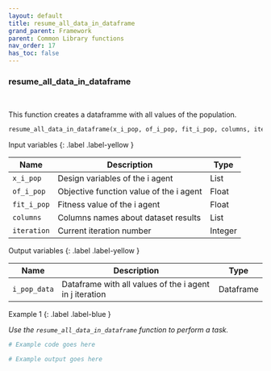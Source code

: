 ```yaml
---
layout: default
title: resume_all_data_in_dataframe
grand_parent: Framework
parent: Common Library functions
nav_order: 17
has_toc: false
---
```


<h3>resume_all_data_in_dataframe</h3>

<br>

<p align = "justify">
    This function creates a dataframme with all values of the population.
</p>

```python
resume_all_data_in_dataframe(x_i_pop, of_i_pop, fit_i_pop, columns, iteration)
```

Input variables
{: .label .label-yellow }

<table style = "width:100%">
    <thead>
      <tr>
        <th>Name</th>
        <th>Description</th>
        <th>Type</th>
      </tr>
    </thead>
    <tr>
        <td><code>x_i_pop</code></td>
        <td>Design variables of the i agent</td>
        <td>List</td>
    </tr>
    <tr>
        <td><code>of_i_pop</code></td>
        <td>Objective function value of the i agent</td>
        <td>Float</td>
    </tr>
    <tr>
        <td><code>fit_i_pop</code></td>
        <td>Fitness value of the i agent</td>
        <td>Float</td>
    </tr>
    <tr>
        <td><code>columns</code></td>
        <td>Columns names about dataset results</td>
        <td>List</td>
    </tr>
    <tr>
        <td><code>iteration</code></td>
        <td>Current iteration number</td>
        <td>Integer</td>
    </tr>
</table>

Output variables
{: .label .label-yellow }

<table style = "width:100%">
    <thead>
      <tr>
        <th>Name</th>
        <th>Description</th>
        <th>Type</th>
      </tr>
    </thead>
    <tr>
        <td><code>i_pop_data</code></td>
        <td>Dataframe with all values of the i agent in j iteration</td>
        <td>Dataframe</td>
    </tr>
</table>

Example 1
{: .label .label-blue }

<p align = "justify">
    <i>
        Use the <code>resume_all_data_in_dataframe</code> function to perform a task.
    </i>
</p>

```python
# Example code goes here
```

```bash
# Example output goes here
```

